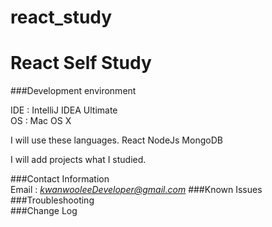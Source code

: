 # react_study

# React Self Study

###Development environment

IDE : IntelliJ IDEA Ultimate  
OS : Mac OS X  

I will use these languages.
React
NodeJs
MongoDB

I will add projects what I studied.

###Contact Information  
Email : *[kwanwooleeDeveloper@gmail.com](mailto:kwanwooleeDeveloper@gmail.com)*
###Known Issues  
###Troubleshooting  
###Change Log  

